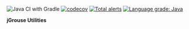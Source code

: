 ![Java CI with Gradle](https://github.com/driabtchik/jgrouse-utils/workflows/Java%20CI%20with%20Gradle/badge.svg?branch=master)
[![codecov](https://codecov.io/gh/driabtchik/jgrouse/branch/master/graph/badge.svg)](https://codecov.io/gh/driabtchik/jgrouse)
[![Total alerts](https://img.shields.io/lgtm/alerts/g/driabtchik/jgrouse.svg?logo=lgtm&logoWidth=18)](https://lgtm.com/projects/g/driabtchik/jgrouse/alerts/)
[![Language grade: Java](https://img.shields.io/lgtm/grade/java/g/driabtchik/jgrouse.svg?logo=lgtm&logoWidth=18)](https://lgtm.com/projects/g/driabtchik/jgrouse/context:java)

**jGrouse Utilities**
